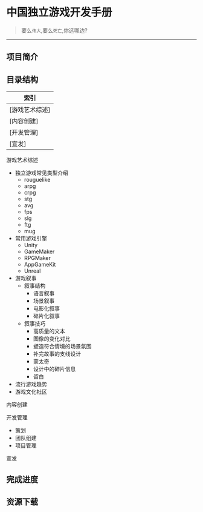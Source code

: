 # 中国独立游戏开发手册 
> 要么`伟大`,要么`死亡`,你选哪边?
------------------------------------
## 项目简介
## 目录结构
|索引|
|---|
|[游戏艺术综述]
|[内容创建]
|[开发管理]
|[宣发]

游戏艺术综述<br>
* 独立游戏常见类型介绍<br>
  * rouguelike<br>
  * arpg<br>
  * crpg<br>
  * stg<br>
  * avg<br>
  * fps<br>
  * slg<br>
  * ftg<br>
  * mug<br>
* 常用游戏引擎<br>
  * Unity<br>
  * GameMaker<br>
  * RPGMaker<br>
  * AppGameKit<br>
  * Unreal<br>
* 游戏叙事<br>
  * 叙事结构
    * 语言叙事
    * 场景叙事
    * 电影化叙事
    * 碎片化叙事
  * 叙事技巧
    * 高质量的文本
    * 图像的变化对比
    * 塑造符合情境的场景氛围
    * 补完故事的支线设计
    * 蒙太奇
    * 设计中的碎片信息
    * 留白
* 流行游戏趋势<br>
* 游戏文化社区<br>

内容创建

开发管理
* 策划<br>
* 团队组建<br>
* 项目管理<br>

宣发<br>
## 完成进度
## 资源下载
